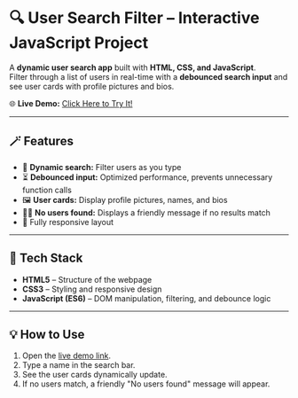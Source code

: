 # 🔍 User Search Filter – Interactive JavaScript Project  

A **dynamic user search app** built with **HTML, CSS, and JavaScript**.  
Filter through a list of users in real-time with a **debounced search input** and see user cards with profile pictures and bios.  

🌐 **Live Demo:** [Click Here to Try It!](https://pawancodecrafts.github.io/user-search/)  

---

## 🪄 Features
- 🔹 **Dynamic search:** Filter users as you type  
- ⏳ **Debounced input:** Optimized performance, prevents unnecessary function calls  
- 🖼️ **User cards:** Display profile pictures, names, and bios  
- 🙅‍♂️ **No users found:** Displays a friendly message if no results match  
- 📱 Fully responsive layout  

---

## 🚀 Tech Stack
- **HTML5** – Structure of the webpage  
- **CSS3** – Styling and responsive design  
- **JavaScript (ES6)** – DOM manipulation, filtering, and debounce logic  

---

## 💡 How to Use
1. Open the [live demo link](https://pawancodecrafts.github.io/user-search/).  
2. Type a name in the search bar.  
3. See the user cards dynamically update.  
4. If no users match, a friendly "No users found" message will appear.
